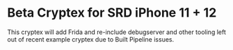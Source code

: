 # Beta Cryptex for SRD iPhone 11 + 12

This cryptex will add Frida and re-include debugserver and other tooling left out of recent example cryptex due to Built Pipeline issues.
